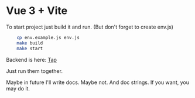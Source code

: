 # Vue 3 + Vite

To start project just build it and run. (But don't forget to create env.js)

```bash
    cp env.example.js env.js
    make build
    make start
```

Backend is here: <a href="https://github.com/Fantom-Anonymus-Group-Society/fastapi-websokcet-chat">Tap</a>

Just run them together.

Maybe in future I'll write docs. Maybe not. And doc strings. If you want, you may do it.
